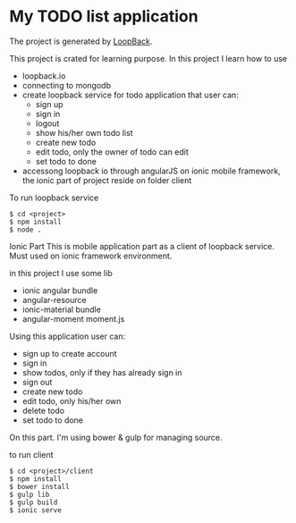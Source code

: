 # My TODO list application

The project is generated by [LoopBack](http://loopback.io).

This project is crated for learning purpose. 
In this project I learn how to use 
- loopback.io 
- connecting to mongodb
- create loopback service for todo application that user can:
	- sign up
	- sign in
	- logout
	- show his/her own todo list
	- create new todo
	- edit todo, only the owner of todo can edit
	- set todo to done
- accessong loopback io through angularJS on ionic mobile framework, the ionic part of project
reside on folder client

To run loopback service

```
$ cd <project>
$ npm install
$ node .
```

Ionic Part
This is mobile application part as a client of loopback service. Must used on ionic framework environment.

in this project I use some lib
- ionic angular bundle
- angular-resource
- ionic-material bundle
- angular-moment moment.js

Using this application user can:
- sign up to create account
- sign in
- show todos, only if they has already sign in
- sign out
- create new todo
- edit todo, only his/her own
- delete todo
- set todo to done

On this part. I'm using bower & gulp for managing source.


to run client

```
$ cd <project>/client
$ npm install
$ bower install
$ gulp lib
$ gulp build
$ ionic serve
```
